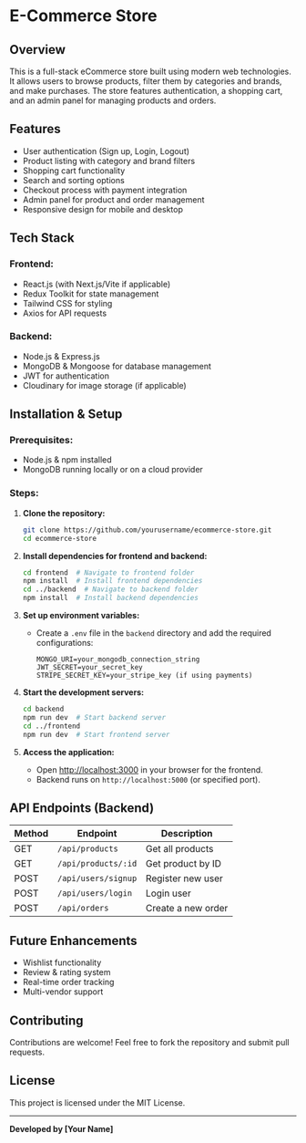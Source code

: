 # E-Commerce Store

## Overview

This is a full-stack eCommerce store built using modern web technologies. It allows users to browse products, filter them by categories and brands, and make purchases. The store features authentication, a shopping cart, and an admin panel for managing products and orders.

## Features

- User authentication (Sign up, Login, Logout)
- Product listing with category and brand filters
- Shopping cart functionality
- Search and sorting options
- Checkout process with payment integration
- Admin panel for product and order management
- Responsive design for mobile and desktop

## Tech Stack

### Frontend:

- React.js (with Next.js/Vite if applicable)
- Redux Toolkit for state management
- Tailwind CSS for styling
- Axios for API requests

### Backend:

- Node.js & Express.js
- MongoDB & Mongoose for database management
- JWT for authentication
- Cloudinary for image storage (if applicable)

## Installation & Setup

### Prerequisites:

- Node.js & npm installed
- MongoDB running locally or on a cloud provider

### Steps:

1. **Clone the repository:**

   ```sh
   git clone https://github.com/yourusername/ecommerce-store.git
   cd ecommerce-store
   ```

2. **Install dependencies for frontend and backend:**

   ```sh
   cd frontend  # Navigate to frontend folder
   npm install  # Install frontend dependencies
   cd ../backend  # Navigate to backend folder
   npm install  # Install backend dependencies
   ```

3. **Set up environment variables:**

   - Create a `.env` file in the `backend` directory and add the required configurations:
     ```env
     MONGO_URI=your_mongodb_connection_string
     JWT_SECRET=your_secret_key
     STRIPE_SECRET_KEY=your_stripe_key (if using payments)
     ```

4. **Start the development servers:**

   ```sh
   cd backend
   npm run dev  # Start backend server
   cd ../frontend
   npm run dev  # Start frontend server
   ```

5. **Access the application:**
   - Open [http://localhost:3000](http://localhost:3000) in your browser for the frontend.
   - Backend runs on `http://localhost:5000` (or specified port).

## API Endpoints (Backend)

| Method | Endpoint            | Description        |
| ------ | ------------------- | ------------------ |
| GET    | `/api/products`     | Get all products   |
| GET    | `/api/products/:id` | Get product by ID  |
| POST   | `/api/users/signup` | Register new user  |
| POST   | `/api/users/login`  | Login user         |
| POST   | `/api/orders`       | Create a new order |

## Future Enhancements

- Wishlist functionality
- Review & rating system
- Real-time order tracking
- Multi-vendor support

## Contributing

Contributions are welcome! Feel free to fork the repository and submit pull requests.

## License

This project is licensed under the MIT License.

---

**Developed by [Your Name]**
